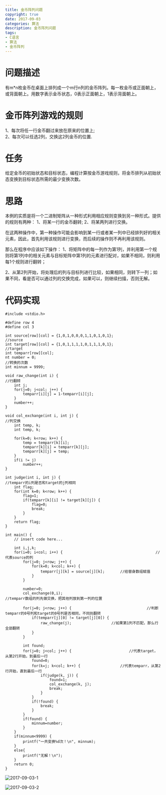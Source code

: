 ```yaml
---
title: 金币阵列问题
copyright: true
date: 2017-09-03
categories: 算法
description: 金币阵列问题
tags:
- C语言
- 算法
- 金币阵列
---
```


# 问题描述
有m*n枚金币在桌面上排列成一个m行n列的金币阵列。每一枚金币或正面朝上，或背面朝上。用数字表示金币状态，0表示正面朝上，1表示背面朝上。


# 金币阵列游戏的规则
1、每次将任一行金币翻过来放在原来的位置上;	
2、每次可以任选2列，交换这2列金币的位置.


# 任务
给定金币的初始状态和目标状态，编程计算按金币游戏规则，将金币排列从初始状态变换到目标状态所需的最少变换次数。


# 思路
本例的实质是将一个二进制矩阵从一种形式利用相应规则变换到另一种形式。提供的规则有两种： 
1、将某一行的金币翻转; 
2、将某两列进行交换。

在这两种操作中，第一种操作可能会影响到某一行或者某一列中已经排列好的相关元素，因此，首先利用该规则进行变换，而后续的操作则不再利用该规则。
    
那么在程序中应该如下操作：
1、将矩阵中的每一列作为第1列，并利用第一个规则将第1列中的相关元素与目标矩阵中第1列的元素进行配对，如果不相同，则利用每1个规则进行翻转；
    
2、从第2列开始，将处理后的列与目标列进行比较，如果相同，则转下一列；如果不同，看是否可以通过列的交换完成，如果可以，则继续扫描，否则无解。
    

# 代码实现
```
#include <stdio.h>

#define row 4
#define col 3

int source[row][col] = {1,0,1,0,0,0,1,1,0,1,0,1};                       //source
int target[row][col] = {1,0,1,1,1,1,0,1,1,1,0,1};                       //target
int temparr[row][col];
nt number = 0;                                                         //转换的次数
int minnum = 9999;

void raw_change(int i) {                                                //行翻转
    int j;
    for(j=0; j<col; j++) {
        temparr[i][j] = 1-temparr[i][j]; 
    }
    number++;
}

void col_exchange(int i, int j) {                                       //列交换
    int temp, k;
    int temp, k;
    		
    for(k=0; k<row; k++) {
        temp = temparr[k][i];
        temparr[k][i] = temparr[k][j];
        temparr[k][j] = temp;
    }
    if(i != j)
        number++;  
}

int judge(int i, int j) {                                               //temparr的i列是否和target的j列相同
    int flag;
    for(int k=0; k<row; k++) {
        flag=1;
        if(temparr[k][i] != target[k][j]) {
            flag=0;
            break;
        }
    }    
    return flag;
}

int main() {
    // insert code here...
    		
    int i,j,k;
    for(i=0; i<col; i++) {                                        	//代表source的列
        for(j=0; j<row; j++) {
            for(k=0; k<col; k++) {
                temparr[j][k] = source[j][k];  		//给替身数组赋值
            }
        }
        
        number=0;
        col_exchange(0,i);                                  	//temparr数组的列先做交换，把其他列放到第一列的位置
        
        for(j=0; j<row; j++) {                                	//判断temparr的0号列和target的0号列是否相同，不同则翻转
            if(temparr[j][0] != target[j][0]) {
                raw_change(j);            		//如果第1列不匹配，那么行全部翻转
            }
        }
        
        int found;
        for(j=0; j<col; j++) {                    		//代表target，从第2行开始，到最后一行
            found=0;
            for(k=j; k<col; k++) {             		//代表temparr，从第2行开始，直到最后一行
                if(judge(k, j)) {  
                    found=1;
                    col_exchange(k, j);
                    break;
                }
            }
            if(!found) {
                break;
            }
        }
        if(found) {
            minnum=number;
        }
    }
    if(minnum<9999) {
        printf("一共变换%d次！\n", minnum);
    }
    else{
        printf("无解！\n");
    }
    return 0;
}
```
![2017-09-03-1](http://ovefvi4g3.bkt.clouddn.com/2017-09-03-1-1.png)

![2017-09-03-2](http://ovefvi4g3.bkt.clouddn.com/2017-09-03-2-1.png)


